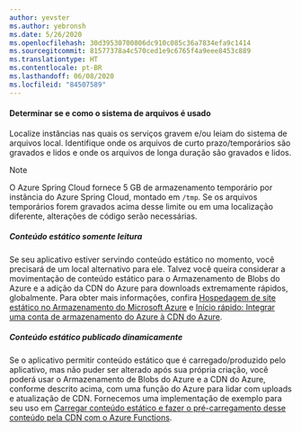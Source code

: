 ```yaml
---
author: yevster
ms.author: yebronsh
ms.date: 5/26/2020
ms.openlocfilehash: 30d39530700806dc910c085c36a7834efa9c1414
ms.sourcegitcommit: 81577378a4c570ced1e9c6765f4a9eee8453c889
ms.translationtype: HT
ms.contentlocale: pt-BR
ms.lasthandoff: 06/08/2020
ms.locfileid: "84507589"
---
```

#### <a name="determine-whether-and-how-the-file-system-is-used"></a>Determinar se e como o sistema de arquivos é usado

Localize instâncias nas quais os serviços gravem e/ou leiam do sistema de arquivos local. Identifique onde os arquivos de curto prazo/temporários são gravados e lidos e onde os arquivos de longa duração são gravados e lidos.

> [!NOTE]
> O Azure Spring Cloud fornece 5 GB de armazenamento temporário por instância do Azure Spring Cloud, montado em `/tmp`. Se os arquivos temporários forem gravados acima desse limite ou em uma localização diferente, alterações de código serão necessárias.

<!-- The following two "static content" sections should be identical to the contents of includes\static-content.md except that here we use H5 headings. -->

##### <a name="read-only-static-content"></a>Conteúdo estático somente leitura

Se seu aplicativo estiver servindo conteúdo estático no momento, você precisará de um local alternativo para ele. Talvez você queira considerar a movimentação de conteúdo estático para o Armazenamento de Blobs do Azure e a adição da CDN do Azure para downloads extremamente rápidos, globalmente. Para obter mais informações, confira [Hospedagem de site estático no Armazenamento do Microsoft Azure](/azure/storage/blobs/storage-blob-static-website) e [Início rápido: Integrar uma conta de armazenamento do Azure à CDN do Azure](/azure/cdn/cdn-create-a-storage-account-with-cdn).

##### <a name="dynamically-published-static-content"></a>Conteúdo estático publicado dinamicamente

Se o aplicativo permitir conteúdo estático que é carregado/produzido pelo aplicativo, mas não puder ser alterado após sua própria criação, você poderá usar o Armazenamento de Blobs do Azure e a CDN do Azure, conforme descrito acima, com uma função do Azure para lidar com uploads e atualização de CDN. Fornecemos uma implementação de exemplo para seu uso em [Carregar conteúdo estático e fazer o pré-carregamento desse conteúdo pela CDN com o Azure Functions](https://github.com/Azure-Samples/functions-java-push-static-contents-to-cdn).
